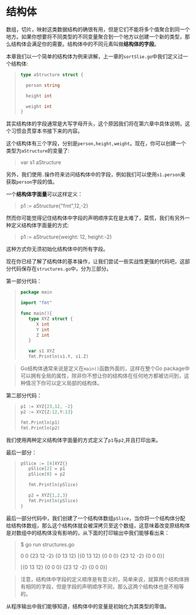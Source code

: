 # **结构体**

数组，切片，映射这类数据结构的确很有用，但是它们不能将多个值聚合到同一个地方。如果你想要将不同类型的不同变量聚合到一个地方以创建一个新的类型，那么结构体会满足你的需要。结构体中的不同元素叫做**结构体的字段**。

本章我们以一个简单的结构体为例来讲解，上一章的`sortSlie.go`中我们定义过一个结构体:

>```go
> type aStructure struct {
>
>   person string
>
>   height int
>
>   weight int
> }
>```

其实结构体的字段通常是大写字母开头，这个原因我们将在第六章中具体说明，这个习惯会贯穿本书接下来的内容。

这个结构体有三个字段，分别是`person,height,weight`。现在，你可以创建一个类型为`aStructure`的变量了:

> var s1 aStructure

另外，我们使用`.`操作符来访问结构体中的字段，例如我们可以使用`s1.person`来获取`person`字段的值。

一个**结构体字面量**可以这样定义：

> p1 := aStructure{"fmt",12,-2}

然而你可能觉得记住结构体中字段的声明顺序实在是太难了，莫慌，我们有另外一种定义结构体字面量的方式:

> p1 := aStructure{weight: 12, height:-2}

这种方式你无须初始化结构体中的所有字段。

现在你已经了解了结构体的基本操作，让我们尝试一些实战性更强的代码吧，这部分代码保存在`structures.go`中，分为三部分。

第一部分代码：

> ```go
> package main
> 
> import "fmt"
> 
> func main(){
>    type XYZ struct {
>       X int
>       Y int
>       Z int
>    }
> 
>    var s1 XYZ
>    fmt.Println(s1.Y, s1.Z)
> ```

> Go结构体通常来说是定义在`main()`函数外面的，这样在整个Go package中可以拥有全局的属性，除非你不想让你的结构体在任何地方都被访问到，这种情况下你可以定义局部的结构体。

第二部分代码：

> ```go
> p1 := XYZ{23,12, -2}
> p2 := XYZ{Z:12,Y:13}
> 
> fmt.Println(p1)
> fmt.Println(p2)
> ```

我们使用两种定义结构体字面量的方式定义了`p1`与`p2`,并且打印出来。

最后一部分：

> ```go
> pSlice := [4]XYZ{}
>    pSlice[2] = p1
>    pSlice[0] = p2
> 
>    fmt.Println(pSlice)
> 
>    p2 = XYZ{1,2,3}
>    fmt.Println(pSlice)
> }
> ```

最后一部分代码中，我们创建了一个结构体数组`pSlice`，当你将一个结构体分配给结构体数组，那么这个结构体就会被深拷贝至这个数组，这意味着改变原结构体是对数组中的结构体没有影响的，从下面的打印输出中我们能够看出来：

> $ go run structures.go
>
> 0 0
> {23 12 -2}
> {0 13 12}
> [{0 13 12} {0 0 0} {23 12 -2} {0 0 0}]
>
> [{0 13 12} {0 0 0} {23 12 -2} {0 0 0}]

> 注意，结构体中字段的定义顺序是有意义的，简单来说，就算两个结构体拥有相同的字段，但是字段的声明顺序不同，那么这两个结构体也是不相等的。

从程序输出中我们能够知道，结构体中的变量是初始化为其类型的零值。

